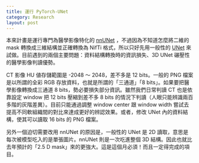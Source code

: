 ```yaml
---
title: 運行 PyTorch-UNet
category: Research
layout: post
---
```


本來計畫是運行專門為醫學影像特化的 [nnUNet](https://github.com/MIC-DKFZ/nnUNet#dataset-conversion) ，不過因為不知道怎麼將二維的 mask 轉換成三維結構並正確轉換為 NifTi 格式，所以只好先用一般性的 [UNet](https://github.com/milesial/Pytorch-UNet) 來試做。目前遇到的兩個主要問題：資料結構轉換時的資訊損失、3D UNet 碾壓性的醫學影像判讀優勢。

CT 影像 HU 値存儲範圍是 -2048 ～ 2048，差不多是 12 bits。一般的 PNG 檔案是以所謂的全彩 RGB 存放資料，也就是所謂的「三通道」「8 bits」。如果要把醫學影像轉換成三通道 8 bits，勢必要損失部分資訊。雖然我們日常判讀 CT 也是依靠設定 window 把 12 bits 壓縮到差不多 8 bits 的情況下判讀（人眼只能辨識兩百多階的灰階差異）。目前只能通過調整 window center 跟 window width 嘗試去提高不同軟組織間的對比來達成更好的辨認效果。或者，修改 UNet 內的資料結構，使其可以讀取 16 bits 的 PNG 檔案。

另外一個迫切需要改用 nnUNet 的原因是，一般性的 UNet 是 2D 讀取，意思是每次被模型吃入的是單張圖片。nnUNet 則是一次吃進整個 3D 結構。因此也就比去年預計的「2.5 D mask」來的更強大。這是這個月必須！而且一定得完成的項目。
